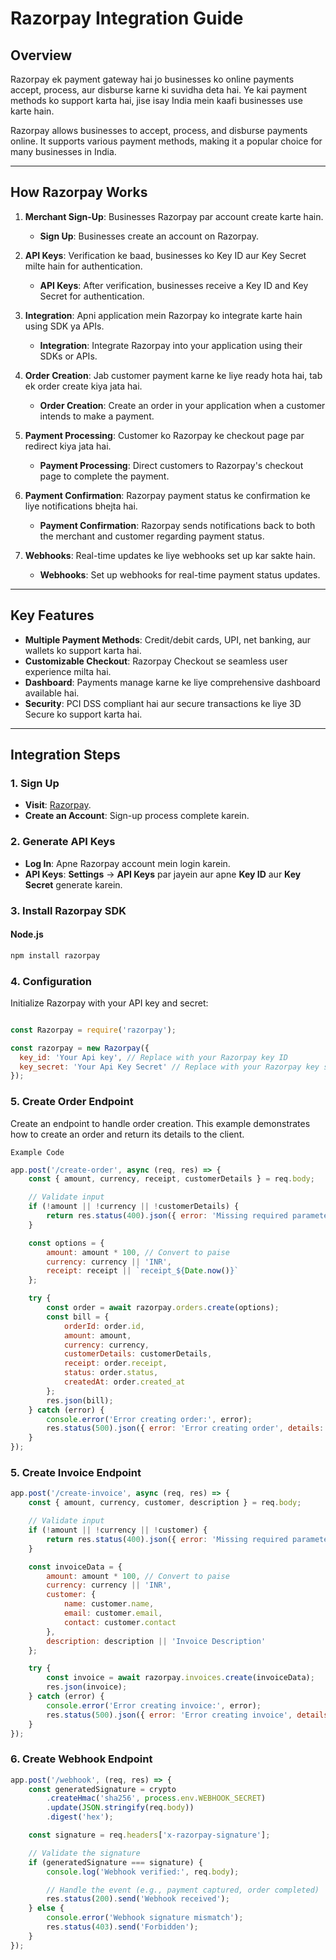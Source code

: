# Razorpay Integration Guide

## Overview

Razorpay ek payment gateway hai jo businesses ko online payments accept, process, aur disburse karne ki suvidha deta hai. Ye kai payment methods ko support karta hai, jise isay India mein kaafi businesses use karte hain.

Razorpay allows businesses to accept, process, and disburse payments online. It supports various payment methods, making it a popular choice for many businesses in India.

---

## How Razorpay Works

1. **Merchant Sign-Up**: Businesses Razorpay par account create karte hain.
   - **Sign Up**: Businesses create an account on Razorpay.
   
2. **API Keys**: Verification ke baad, businesses ko Key ID aur Key Secret milte hain for authentication.
   - **API Keys**: After verification, businesses receive a Key ID and Key Secret for authentication.

3. **Integration**: Apni application mein Razorpay ko integrate karte hain using SDK ya APIs.
   - **Integration**: Integrate Razorpay into your application using their SDKs or APIs.

4. **Order Creation**: Jab customer payment karne ke liye ready hota hai, tab ek order create kiya jata hai.
   - **Order Creation**: Create an order in your application when a customer intends to make a payment.

5. **Payment Processing**: Customer ko Razorpay ke checkout page par redirect kiya jata hai.
   - **Payment Processing**: Direct customers to Razorpay's checkout page to complete the payment.

6. **Payment Confirmation**: Razorpay payment status ke confirmation ke liye notifications bhejta hai.
   - **Payment Confirmation**: Razorpay sends notifications back to both the merchant and customer regarding payment status.

7. **Webhooks**: Real-time updates ke liye webhooks set up kar sakte hain.
   - **Webhooks**: Set up webhooks for real-time payment status updates.

---

## Key Features

- **Multiple Payment Methods**: Credit/debit cards, UPI, net banking, aur wallets ko support karta hai.
- **Customizable Checkout**: Razorpay Checkout se seamless user experience milta hai.
- **Dashboard**: Payments manage karne ke liye comprehensive dashboard available hai.
- **Security**: PCI DSS compliant hai aur secure transactions ke liye 3D Secure ko support karta hai.

---

## Integration Steps

### 1. Sign Up

- **Visit**: [Razorpay](https://razorpay.com).
- **Create an Account**: Sign-up process complete karein.

### 2. Generate API Keys

- **Log In**: Apne Razorpay account mein login karein.
- **API Keys**: **Settings** -> **API Keys** par jayein aur apne **Key ID** aur **Key Secret** generate karein.

### 3. Install Razorpay SDK

#### Node.js

```bash
npm install razorpay
```

### 4. Configuration

Initialize Razorpay with your API key and secret:


````javascript

const Razorpay = require('razorpay');

const razorpay = new Razorpay({
  key_id: 'Your Api key', // Replace with your Razorpay key ID
  key_secret: 'Your Api Key Secret' // Replace with your Razorpay key secret
});


````


### 5. Create Order Endpoint

Create an endpoint to handle order creation. This example demonstrates how to create an order and return its details to the client.

`Example Code`


````javascript
app.post('/create-order', async (req, res) => {
    const { amount, currency, receipt, customerDetails } = req.body;

    // Validate input
    if (!amount || !currency || !customerDetails) {
        return res.status(400).json({ error: 'Missing required parameters' });
    }

    const options = {
        amount: amount * 100, // Convert to paise
        currency: currency || 'INR',
        receipt: receipt || `receipt_${Date.now()}`
    };

    try {
        const order = await razorpay.orders.create(options);
        const bill = {
            orderId: order.id,
            amount: amount,
            currency: currency,
            customerDetails: customerDetails,
            receipt: order.receipt,
            status: order.status,
            createdAt: order.created_at
        };
        res.json(bill);
    } catch (error) {
        console.error('Error creating order:', error);
        res.status(500).json({ error: 'Error creating order', details: error });
    }
});

````


### 5. Create Invoice Endpoint


````javascript
app.post('/create-invoice', async (req, res) => {
    const { amount, currency, customer, description } = req.body;

    // Validate input
    if (!amount || !currency || !customer) {
        return res.status(400).json({ error: 'Missing required parameters' });
    }

    const invoiceData = {
        amount: amount * 100, // Convert to paise
        currency: currency || 'INR',
        customer: {
            name: customer.name,
            email: customer.email,
            contact: customer.contact
        },
        description: description || 'Invoice Description'
    };

    try {
        const invoice = await razorpay.invoices.create(invoiceData);
        res.json(invoice);
    } catch (error) {
        console.error('Error creating invoice:', error);
        res.status(500).json({ error: 'Error creating invoice', details: error });
    }
});

````


### 6.  Create Webhook Endpoint


````javascript
app.post('/webhook', (req, res) => {
    const generatedSignature = crypto
        .createHmac('sha256', process.env.WEBHOOK_SECRET)
        .update(JSON.stringify(req.body))
        .digest('hex');

    const signature = req.headers['x-razorpay-signature'];

    // Validate the signature
    if (generatedSignature === signature) {
        console.log('Webhook verified:', req.body);

        // Handle the event (e.g., payment captured, order completed)
        res.status(200).send('Webhook received');
    } else {
        console.error('Webhook signature mismatch');
        res.status(403).send('Forbidden');
    }
});

````